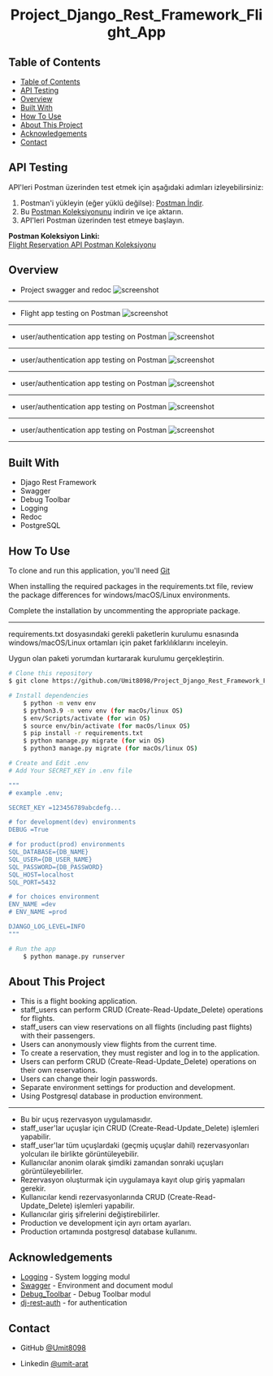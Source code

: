 <!-- Please update value in the {}  -->

<h1 align="center">Project_Django_Rest_Framework_Flight_App</h1>


<!-- <div align="center">
  <h3>
    <a href="https://umit8113.pythonanywhere.com/">
      Demo
    </a>
     | 
    <a href="https://umit8113.pythonanywhere.com/">
      Project
    </a>
 
  </h3>
</div> -->

<!-- TABLE OF CONTENTS -->

## Table of Contents

- [Table of Contents](#table-of-contents)
- [API Testing](#api-testing)
- [Overview](#overview)
- [Built With](#built-with)
- [How To Use](#how-to-use)
- [About This Project](#about-this-project)
- [Acknowledgements](#acknowledgements)
- [Contact](#contact)


## API Testing

API'leri Postman üzerinden test etmek için aşağıdaki adımları izleyebilirsiniz:

1. Postman'i yükleyin (eğer yüklü değilse): [Postman İndir](https://www.postman.com/downloads/).
2. Bu [Postman Koleksiyonunu](https://umit-dev.postman.co/workspace/Team-Workspace~7e9925db-bf34-4ab9-802e-6deb333b7a46/collection/17531143-5c497d31-9dd6-44f2-930c-8f4337595920?action=share&creator=17531143) indirin ve içe aktarın.
3. API'leri Postman üzerinden test etmeye başlayın.

**Postman Koleksiyon Linki:**  
[Flight Reservation API Postman Koleksiyonu](https://umit-dev.postman.co/workspace/Team-Workspace~7e9925db-bf34-4ab9-802e-6deb333b7a46/collection/17531143-5c497d31-9dd6-44f2-930c-8f4337595920?action=share&creator=17531143)


<!-- OVERVIEW -->

## Overview
- Project swagger and redoc 
![screenshot](project_screenshot/Flight_App_1.gif)

---
- Flight app testing on Postman
![screenshot](project_screenshot/Flight_App_2.gif)

---
- user/authentication app testing on Postman
![screenshot](project_screenshot/user_register.png)

---
- user/authentication app testing on Postman
![screenshot](project_screenshot/user_detail.png)

---
- user/authentication app testing on Postman
![screenshot](project_screenshot/user_login.png)

---
- user/authentication app testing on Postman
![screenshot](project_screenshot/user_logout.png)

---
- user/authentication app testing on Postman
![screenshot](project_screenshot/user_password_change.png)

---

## Built With

<!-- This section should list any major frameworks that you built your project using. Here are a few examples.-->

- Djago Rest Framework
- Swagger
- Debug Toolbar
- Logging
- Redoc
- PostgreSQL

## How To Use

<!-- This is an example, please update according to your application -->

To clone and run this application, you'll need [Git](https://github.com/Umit8098/Project_Django_Rest_Framework_Flight_App_CH-12.git) 

When installing the required packages in the requirements.txt file, review the package differences for windows/macOS/Linux environments. 

Complete the installation by uncommenting the appropriate package.

---

requirements.txt dosyasındaki gerekli paketlerin kurulumu esnasında windows/macOS/Linux ortamları için paket farklılıklarını inceleyin. 

Uygun olan paketi yorumdan kurtararak kurulumu gerçekleştirin. 

```bash
# Clone this repository
$ git clone https://github.com/Umit8098/Project_Django_Rest_Framework_Flight_App_CH-12.git

# Install dependencies
    $ python -m venv env
    $ python3.9 -m venv env (for macOs/linux OS)
    $ env/Scripts/activate (for win OS)
    $ source env/bin/activate (for macOs/linux OS)
    $ pip install -r requirements.txt
    $ python manage.py migrate (for win OS)
    $ python3 manage.py migrate (for macOs/linux OS)

# Create and Edit .env
# Add Your SECRET_KEY in .env file

"""
# example .env;

SECRET_KEY =123456789abcdefg...

# for development(dev) environments
DEBUG =True

# for product(prod) environments
SQL_DATABASE={DB_NAME}
SQL_USER={DB_USER_NAME}
SQL_PASSWORD={DB_PASSWORD}
SQL_HOST=localhost
SQL_PORT=5432

# for choices environment
ENV_NAME =dev
# ENV_NAME =prod

DJANGO_LOG_LEVEL=INFO
"""

# Run the app
    $ python manage.py runserver
```

## About This Project
- This is a flight booking application.
- staff_users can perform CRUD (Create-Read-Update_Delete) operations for flights.
- staff_users can view reservations on all flights (including past flights) with their passengers.
- Users can anonymously view flights from the current time. 
- To create a reservation, they must register and log in to the application. 
- Users can perform CRUD (Create-Read-Update_Delete) operations on their own reservations.
- Users can change their login passwords.
- Separate environment settings for production and development.
- Using Postgresql database in production environment.

<hr>

- Bu bir uçuş rezervasyon uygulamasıdır.
- staff_user'lar uçuşlar için CRUD (Create-Read-Update_Delete) işlemleri yapabilir.
- staff_user'lar tüm uçuşlardaki (geçmiş uçuşlar dahil) rezervasyonları yolcuları ile birlikte görüntüleyebilir.
- Kullanıcılar anonim olarak şimdiki zamandan sonraki uçuşları görüntüleyebilirler. 
- Rezervasyon oluşturmak için uygulamaya kayıt olup giriş yapmaları gerekir. 
- Kullanıcılar kendi rezervasyonlarında CRUD (Create-Read-Update_Delete) işlemleri yapabilir.
- Kullanıcılar giriş şifrelerini değiştirebilirler.
- Production ve development için ayrı ortam ayarları.
- Production ortamında postgresql database kullanımı.


## Acknowledgements
- [Logging](https://docs.djangoproject.com/en/5.1/topics/logging/) - System logging modul
- [Swagger](https://drf-yasg.readthedocs.io/en/stable/readme.html#installation) - Environment and document modul 
- [Debug_Toolbar](https://django-debug-toolbar.readthedocs.io/en/latest/installation.html) - Debug Toolbar modul
- [dj-rest-auth](https://dj-rest-auth.readthedocs.io/en/latest/) - for authentication 


## Contact

<!-- - Website [your-website.com](https://{your-web-site-link}) -->
- GitHub [@Umit8098](https://github.com/Umit8098)

- Linkedin [@umit-arat](https://linkedin.com/in/umit-arat/)
<!-- - Twitter [@your-twitter](https://{twitter.com/your-username}) -->

